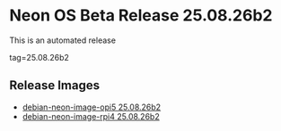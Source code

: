 # Neon OS Beta Release 25.08.26b2
This is an automated release

tag=25.08.26b2

## Release Images
- [debian-neon-image-opi5 25.08.26b2](https://download.neonaiservices.com/neon_os/core/rpi4/dev/debian-neon-image-rpi4_2025-08-26_23_52.img.xz)
- [debian-neon-image-rpi4 25.08.26b2](https://download.neonaiservices.com/neon_os/core/rpi4/dev/debian-neon-image-rpi4_2025-08-26_23_52.img.xz)
